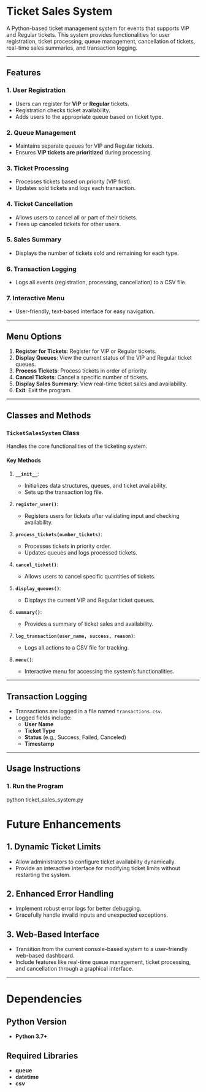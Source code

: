 # Ticket Sales System

A Python-based ticket management system for events that supports VIP and Regular tickets. This system provides functionalities for user registration, ticket processing, queue management, cancellation of tickets, real-time sales summaries, and transaction logging.

---

## **Features**

### 1. User Registration
- Users can register for **VIP** or **Regular** tickets.
- Registration checks ticket availability.
- Adds users to the appropriate queue based on ticket type.

### 2. Queue Management
- Maintains separate queues for VIP and Regular tickets.
- Ensures **VIP tickets are prioritized** during processing.

### 3. Ticket Processing
- Processes tickets based on priority (VIP first).
- Updates sold tickets and logs each transaction.

### 4. Ticket Cancellation
- Allows users to cancel all or part of their tickets.
- Frees up canceled tickets for other users.

### 5. Sales Summary
- Displays the number of tickets sold and remaining for each type.

### 6. Transaction Logging
- Logs all events (registration, processing, cancellation) to a CSV file.

### 7. Interactive Menu
- User-friendly, text-based interface for easy navigation.

---

## **Menu Options**
1. **Register for Tickets**: Register for VIP or Regular tickets.
2. **Display Queues**: View the current status of the VIP and Regular ticket queues.
3. **Process Tickets**: Process tickets in order of priority.
4. **Cancel Tickets**: Cancel a specific number of tickets.
5. **Display Sales Summary**: View real-time ticket sales and availability.
6. **Exit**: Exit the program.

---

## **Classes and Methods**

### **`TicketSalesSystem` Class**
Handles the core functionalities of the ticketing system.

#### **Key Methods**
1. **`__init__`**:
   - Initializes data structures, queues, and ticket availability.
   - Sets up the transaction log file.

2. **`register_user()`**:
   - Registers users for tickets after validating input and checking availability.

3. **`process_tickets(number_tickets)`**:
   - Processes tickets in priority order.
   - Updates queues and logs processed tickets.

4. **`cancel_ticket()`**:
   - Allows users to cancel specific quantities of tickets.

5. **`display_queues()`**:
   - Displays the current VIP and Regular ticket queues.

6. **`summary()`**:
   - Provides a summary of ticket sales and availability.

7. **`log_transaction(user_name, success, reason)`**:
   - Logs all actions to a CSV file for tracking.

8. **`menu()`**:
   - Interactive menu for accessing the system’s functionalities.

---

## **Transaction Logging**
- Transactions are logged in a file named `transactions.csv`.
- Logged fields include:
  - **User Name**
  - **Ticket Type**
  - **Status** (e.g., Success, Failed, Canceled)
  - **Timestamp**

---

## **Usage Instructions**

### **1. Run the Program**

python ticket_sales_system.py


# Future Enhancements

## 1. Dynamic Ticket Limits
- Allow administrators to configure ticket availability dynamically.
- Provide an interactive interface for modifying ticket limits without restarting the system.

## 2. Enhanced Error Handling
- Implement robust error logs for better debugging.
- Gracefully handle invalid inputs and unexpected exceptions.

## 3. Web-Based Interface
- Transition from the current console-based system to a user-friendly web-based dashboard.
- Include features like real-time queue management, ticket processing, and cancellation through a graphical interface.

---

# Dependencies

## Python Version
- **Python 3.7+**

## Required Libraries
- **queue**
- **datetime**
- **csv**

